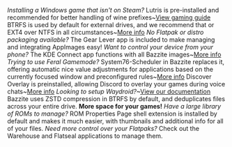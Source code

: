 *Installing a Windows game that isn't on Steam?* Lutris is pre-installed and recommended for better handling of wine prefixes~[View gaming guide](https://universal-blue.discourse.group/docs?topic=31)
BTRFS is used by default for external drives, and we recommend that or EXT4 over NTFS in all circumstances~[More info](https://github.com/ValveSoftware/Proton/wiki/Using-a-NTFS-disk-with-Linux-and-Windows)
*No Flatpak or distro packaging available?* The Gear Lever app is included to make managing and integrating AppImages easy!
*Want to control your device from your phone?* The KDE Connect app functions with all Bazzite images~[More info](https://kdeconnect.kde.org/)
*Trying to use Feral Gamemode?* System76-Scheduler in Bazzite replaces it, offering automatic nice value adjustments for applications based on the currently focused window and preconfigured rules~[More info](https://github.com/pop-os/system76-scheduler#scheduler-config)
Discover Overlay is preinstalled, allowing Discord to overlay your games during voice chats~[More info](https://trigg.github.io/Discover/)
*Looking to setup Waydroid?*~[View our documentation](https://universal-blue.discourse.group/docs?topic=32)
Bazzite uses ZSTD compression in BTRFS by default, and deduplicates files across your entire drive. **More space for your games!**
*Have a large library of ROMs to manage?* ROM Properties Page shell extension is installed by default and makes it much easier, with thumbnails and additional info for all of your files.
*Need more control over your Flatpaks?* Check out the Warehouse and Flatseal applications to manage them.